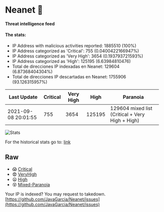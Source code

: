 # Neanet :hocho:
#### Threat intelligence feed
#### The stats:

- IP Address with malicious activities reported: 1885510 (100%)
- IP Address categorized as 'Critical':  755 (0.0400422166947%)
- IP Address categorized as 'Very High':  3654 (0.193793721593%)
- IP Address categorized as 'High':  125195 (6.63984810476)
- Total de direcciones IP indexadas en Neanet:  129604 (6.87368404304%)
- Total de direcciones IP descartadas en Neanet:  1755906 (93.126315957%)

| Last Update | Critical | Very High | High | Paranoia |
| --- | --- | --- | --- | --- |
| 2021-09-08 20:01:55 | 755 | 3654 | 125195 | 129604 mixed list (Critical + Very High + High)|

![Stats](https://docs.google.com/spreadsheets/d/e/2PACX-1vSnaNMIXVabIpDJjufMlzH7poXnshF3mgd8Is1g9ytUEzVsP5my4Trn8f-xkoLLQ38xpL3HtmUexLo6/pubchart?oid=501124687&format=image)

For the historical stats go to: [link](/stats.csv)
## Raw
- :scream: [Critical](https://raw.githubusercontent.com/JavaGarcia/Neanet/master/blacklists/neanet_critical.txt)
- :fearful: [VeryHigh](https://raw.githubusercontent.com/JavaGarcia/Neanet/master/blacklists/neanet_veryHigh.txtt)
- :frowning: [High](https://raw.githubusercontent.com/JavaGarcia/Neanet/master/blacklists/neanet_high.txt)
- :dizzy_face: [Mixed-Paranoia](https://raw.githubusercontent.com/JavaGarcia/Neanet/master/blacklists/neanet_all.txt)


Your IP is indexed? You may request to takedown. [https://github.com/JavaGarcia/Neanet/issues](https://github.com/JavaGarcia/Neanet/issues)























































































































































































































































































































































































































































































































































































































































































































































































































































































































































































































































































































































































































































































































































































































































































































































































































































































































































































































































































































































































































































































































































































































































































































































































































































































































































































































































































































































































































































































































































































































































































































































































































































































































































































































































































































































































































































































































































































































































































































































































































































































































































































































































































































































































































































































































































































































































































































































































































































































































































































































































































































































































































































































































































































































































































































































































































































































































































































































































































































































































































































































































































































































































































































































































































































































































































































































































































































































































































































































































































































































































































































































































































































































































































































































































































































































































































































































































































































































































































































































































































































































































































































































































































































































































































































































































































































































































































































































































































